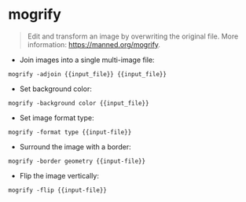 # mogrify

> Edit and transform an image by overwriting the original file.
> More information: <https://manned.org/mogrify>.

- Join images into a single multi-image file:

`mogrify -adjoin {{input_file}} {{input_file}}`

- Set background color:

`mogrify -background color {{input_file}}`

- Set image format type:

`mogrify -format type {{input-file}}`

- Surround the image with a border:

`mogrify -border geometry {{input-file}}`

- Flip the image vertically:

`mogrify -flip {{input-file}}`
